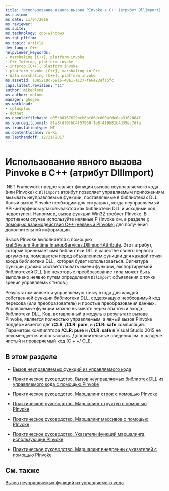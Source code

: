 ```yaml
---
title: "Использование явного вызова PInvoke в C++ (атрибут DllImport) | Документы Microsoft"
ms.custom: 
ms.date: 11/04/2016
ms.reviewer: 
ms.suite: 
ms.technology: cpp-windows
ms.tgt_pltfrm: 
ms.topic: article
dev_langs: C++
helpviewer_keywords:
- marshaling [C++], platform invoke
- C++ Interop, platform invoke
- interop [C++], platform invoke
- platform invoke [C++], marshaling in C++
- data marshaling [C++], platform invoke
ms.assetid: 18e5218c-6916-48a1-a127-f66e22ef15fc
caps.latest.revision: "11"
author: mikeblome
ms.author: mblome
manager: ghogen
ms.workload:
- cplusplus
- dotnet
ms.openlocfilehash: d05c88167629bcb6bf86dc600afde0ea3162064f
ms.sourcegitcommit: 8fa8fdf0fbb4f57950f1e8f4f9b81b4d39ec7d7a
ms.translationtype: MT
ms.contentlocale: ru-RU
ms.lasthandoff: 12/21/2017
---
```

# <a name="using-explicit-pinvoke-in-c-dllimport-attribute"></a>Использование явного вызова Pinvoke в C++ (атрибут DllImport)
.NET Framework предоставляет функции вызова неуправляемого кода (или PInvoke) с `Dllimport` атрибут позволяет управляемым приложениям вызывать неуправляемые функции, поставляемые в библиотеках DLL. Явный вызов PInvoke необходим для ситуациях, когда неуправляемый API-интерфейсы упаковываются как библиотеки DLL и исходный код недоступен. Например, вызов функции Win32 требует PInvoke. В противном случае используйте неявные P {Invoke см. в разделе [с помощью взаимодействия C++ (неявный PInvoke)](../dotnet/using-cpp-interop-implicit-pinvoke.md) для получения дополнительной информации.  
  
 Вызов PInvoke выполняется с помощью <xref:System.Runtime.InteropServices.DllImportAttribute>. Этот атрибут, который принимает имя библиотеки DLL в качестве своего первого аргумента, помещается перед объявлением функции для каждой точки входа библиотеки DLL, которая будет использоваться. Сигнатура функции должно соответствовать имени функции, экспортируемой библиотекой DLL (но некоторые преобразование типа может быть выполнено неявно путем определения `DllImport` объявления с точки зрения управляемых типов.)  
  
 Результатом является управляемую точку входа для каждой собственной функции библиотеки DLL, содержащую необходимый код перехода (или преобразователь) и простые преобразования данных. Управляемые функции можно вызывать через эти точки входа библиотеки DLL. Код, вставленный в модуль в результате вызова PInvoke, является полностью управляемым, а явный вызов PInvoke поддерживается для **/CLR**, **/CLR: pure**, и **/CLR: safe** компиляций. Параметры компилятора **/CLR: pure** и **/CLR: safe** в Visual Studio 2015 не рекомендуется использовать. Дополнительные сведения см. в разделе [чистый и проверяемый код (C + +/ CLI)](../dotnet/pure-and-verifiable-code-cpp-cli.md).  
  
## <a name="in-this-section"></a>В этом разделе  
  
-   [Вызов неуправляемых функций из управляемого кода](../dotnet/calling-native-functions-from-managed-code.md)  
  
-   [Практическое руководство. Вызов неуправляемых библиотек DLL из управляемого кода с помощью PInvoke](../dotnet/how-to-call-native-dlls-from-managed-code-using-pinvoke.md)  
  
-   [Практическое руководство. Маршалинг строк с помощью PInvoke](../dotnet/how-to-marshal-strings-using-pinvoke.md)  
  
-   [Практическое руководство. Маршалинг структур с помощью PInvoke](../dotnet/how-to-marshal-structures-using-pinvoke.md)  
  
-   [Практическое руководство. Маршалинг массивов с помощью PInvoke](../dotnet/how-to-marshal-arrays-using-pinvoke.md)  
  
-   [Практическое руководство. Указатели функций маршалинга, использующие PInvoke](../dotnet/how-to-marshal-function-pointers-using-pinvoke.md)  
  
-   [Практическое руководство. Маршалинг внедренных указателей с помощью PInvoke](../dotnet/how-to-marshal-embedded-pointers-using-pinvoke.md)  
  
## <a name="see-also"></a>См. также  
 [Вызов неуправляемых функций из управляемого кода](../dotnet/calling-native-functions-from-managed-code.md)